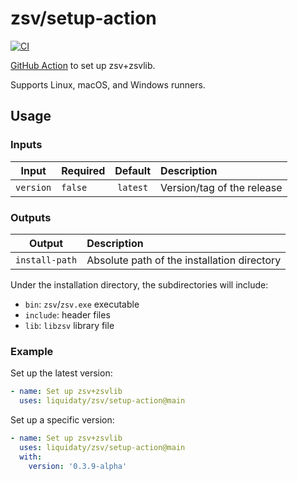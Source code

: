 # zsv/setup-action

[![CI](https://github.com/liquidaty/zsv/actions/workflows/setup-action.yml/badge.svg?branch=main)](https://github.com/liquidaty/zsv/actions/workflows/setup-action.yml)

[GitHub Action](https://docs.github.com/en/actions) to set up zsv+zsvlib.

Supports Linux, macOS, and Windows runners.

## Usage

### Inputs

|   Input   | Required | Default  | Description                |
| :-------: | :------- | :------: | :------------------------- |
| `version` | `false`  | `latest` | Version/tag of the release |

### Outputs

|     Output     | Description                                 |
| :------------: | :------------------------------------------ |
| `install-path` | Absolute path of the installation directory |

Under the installation directory, the subdirectories will include:

- `bin`: `zsv`/`zsv.exe` executable
- `include`: header files
- `lib`: `libzsv` library file

### Example

Set up the latest version:

```yml
- name: Set up zsv+zsvlib
  uses: liquidaty/zsv/setup-action@main
```

Set up a specific version:

```yml
- name: Set up zsv+zsvlib
  uses: liquidaty/zsv/setup-action@main
  with:
    version: '0.3.9-alpha'
```
